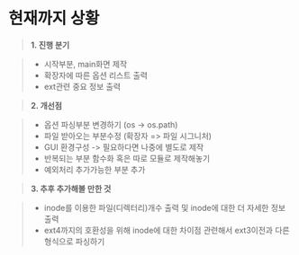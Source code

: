 현재까지 상황
===================

> **1. 진행 분기**

> - 시작부분, main화면 제작
> - 확장자에 따른 옵션 리스트 출력
> - ext관련 중요 정보 출력

> **2. 개선점**

> - 옵션 파싱부분 변경하기 (os -> os.path)
> - 파일 받아오는 부분수정 (확장자 => 파일 시그니처)
> - GUI 환경구성 -> 필요하다면 나중에 별도로 제작
> - 반복되는 부분 함수화 혹은 따로 모듈로 제작해놓기
> - 예외처리 추가가능한 부분 추가

> **3. 추후 추가해볼 만한 것**

> - inode를 이용한 파일(디렉터리)개수 출력 및 inode에 대한 더 자세한 정보 출력
> - ext4까지의 호환성을 위해 inode에 대한 차이점 관련해서 ext3이전과 다른 형식으로 파싱하기
